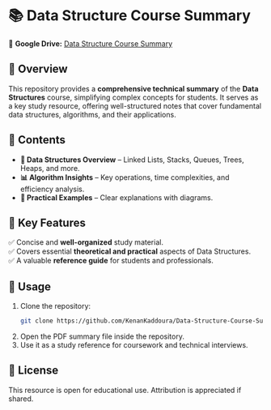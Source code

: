 # 📚 Data Structure Course Summary  

📌 **Google Drive:** [Data Structure Course Summary](https://drive.google.com/drive/folders/1_HkRfT7dLAk6wSVwpOpEgr_ztLdxbdTN?usp=drive_link)  

## 📖 Overview  
This repository provides a **comprehensive technical summary** of the **Data Structures** course, simplifying complex concepts for students. It serves as a key study resource, offering well-structured notes that cover fundamental data structures, algorithms, and their applications.  

## 📂 Contents  
- **📜 Data Structures Overview** – Linked Lists, Stacks, Queues, Trees, Heaps, and more.  
- **📊 Algorithm Insights** – Key operations, time complexities, and efficiency analysis.  
- **📌 Practical Examples** – Clear explanations with diagrams.  

## 🎯 Key Features  
✅ Concise and **well-organized** study material.  
✅ Covers essential **theoretical and practical** aspects of Data Structures.  
✅ A valuable **reference guide** for students and professionals.  

## 🚀 Usage  
1. Clone the repository:  
   ```bash
   git clone https://github.com/KenanKaddoura/Data-Structure-Course-Summary.git

2. Open the PDF summary file inside the repository.
3. Use it as a study reference for coursework and technical interviews.

## 📜 License
This resource is open for educational use. Attribution is appreciated if shared.

